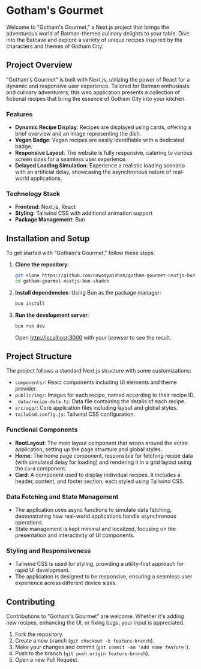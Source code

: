 # Gotham's Gourmet

Welcome to "Gotham's Gourmet," a Next.js project that brings the adventurous world of Batman-themed culinary delights to
your table. Dive into the Batcave and explore a variety of unique recipes inspired by the characters and themes of
Gotham City.

## Project Overview

"Gotham's Gourmet" is built with Next.js, utilizing the power of React for a dynamic and responsive user experience.
Tailored for Batman enthusiasts and culinary adventurers, this web application presents a collection of fictional
recipes that bring the essence of Gotham City into your kitchen.

### Features

- **Dynamic Recipe Display**: Recipes are displayed using cards, offering a brief overview and an image representing the
  dish.
- **Vegan Badge**: Vegan recipes are easily identifiable with a dedicated badge.
- **Responsive Layout**: The website is fully responsive, catering to various screen sizes for a seamless user
  experience.
- **Delayed Loading Simulation**: Experience a realistic loading scenario with an artificial delay, showcasing the
  asynchronous nature of real-world applications.

### Technology Stack

- **Frontend**: Next.js, React
- **Styling**: Tailwind CSS with additional animation support
- **Package Management**: Bun

## Installation and Setup

To get started with "Gotham's Gourmet," follow these steps:

1. **Clone the repository**:
   ```bash
   git clone https://github.com/nawodyaishan/gotham-gourmet-nextjs-bun-shadcn.git
   cd gotham-gourmet-nextjs-bun-shadcn
   ```

2. **Install dependencies**:
   Using Bun as the package manager:
   ```bash
   bun install
   ```

3. **Run the development server**:
   ```bash
   bun run dev
   ```

   Open [http://localhost:3000](http://localhost:3000) with your browser to see the result.

## Project Structure

The project follows a standard Next.js structure with some customizations:

- `components/`: React components including UI elements and theme provider.
- `public/img/`: Images for each recipe, named according to their recipe ID.
- `_data/recipe-data.ts`: Data file containing the details of each recipe.
- `src/app/`: Core application files including layout and global styles.
- `tailwind.config.js`: Tailwind CSS configuration.

### Functional Components

- **RootLayout**: The main layout component that wraps around the entire application, setting up the page structure and
  global styles.
- **Home**: The home page component, responsible for fetching recipe data (with simulated delay for loading) and
  rendering it in a grid layout using the `Card` component.
- **Card**: A component used to display individual recipes. It includes a header, content, and footer section, each
  styled using Tailwind CSS.

### Data Fetching and State Management

- The application uses async functions to simulate data fetching, demonstrating how real-world applications handle
  asynchronous operations.
- State management is kept minimal and localized, focusing on the presentation and interactivity of UI components.

### Styling and Responsiveness

- Tailwind CSS is used for styling, providing a utility-first approach for rapid UI development.
- The application is designed to be responsive, ensuring a seamless user experience across different device sizes.

## Contributing

Contributions to "Gotham's Gourmet" are welcome. Whether it's adding new recipes, enhancing the UI, or fixing bugs, your
input is appreciated.

1. Fork the repository.
2. Create a new branch (`git checkout -b feature-branch`).
3. Make your changes and commit (`git commit -am 'Add some feature'`).
4. Push to the branch (`git push origin feature-branch`).
5. Open a new Pull Request.
